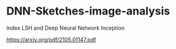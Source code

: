 # DNN-Sketches-image-analysis
Index  LSH and Deep Neural Network Inception


https://arxiv.org/pdf/2105.01147.pdf
